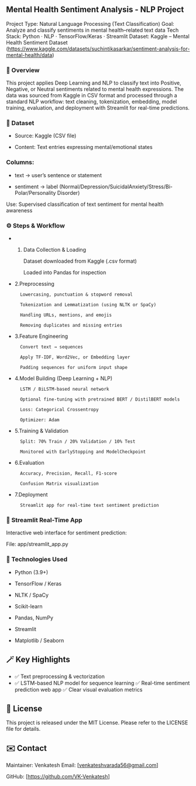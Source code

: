 
## Mental Health Sentiment Analysis - NLP Project

Project Type: Natural Language Processing (Text Classification)
Goal: Analyze and classify sentiments in mental health–related text data
Tech Stack: Python · NLP · TensorFlow/Keras · Streamlit
Dataset: Kaggle – Mental Health Sentiment Dataset
 (https://www.kaggle.com/datasets/suchintikasarkar/sentiment-analysis-for-mental-health/data)

### 🧠  Overview

This project applies Deep Learning and NLP to classify text into Positive, Negative, or Neutral sentiments related to mental health expressions.
The data was sourced from Kaggle in CSV format and processed through a standard NLP workflow: text cleaning, tokenization, embedding, model training, evaluation, and deployment with Streamlit for real-time predictions.

### 🧾 Dataset

* Source: Kaggle (CSV file)

* Content: Text entries expressing mental/emotional states

### Columns:

* text → user’s sentence or statement

* sentiment → label (Normal/Depression/SuicidalAnxiety/Stress/Bi-Polar/Personality Disorder)

Use: Supervised classification of text sentiment for mental health awareness

### ⚙️ Steps & Workflow
* 1. Data Collection & Loading

        Dataset downloaded from Kaggle (.csv format)

        Loaded into Pandas for inspection

* 2.Preprocessing

        Lowercasing, punctuation & stopword removal

        Tokenization and Lemmatization (using NLTK or SpaCy)

        Handling URLs, mentions, and emojis

        Removing duplicates and missing entries

* 3.Feature Engineering

        Convert text → sequences

        Apply TF-IDF, Word2Vec, or Embedding layer

        Padding sequences for uniform input shape

* 4.Model Building (Deep Learning + NLP)

        LSTM / BiLSTM-based neural network

        Optional fine-tuning with pretrained BERT / DistilBERT models

        Loss: Categorical Crossentropy

        Optimizer: Adam

* 5.Training & Validation

        Split: 70% Train / 20% Validation / 10% Test

        Monitored with EarlyStopping and ModelCheckpoint

* 6.Evaluation

        Accuracy, Precision, Recall, F1-score

        Confusion Matrix visualization

* 7.Deployment

        Streamlit app for real-time text sentiment prediction

### 💬 Streamlit Real-Time App
Interactive web interface for sentiment prediction:

File: app/streamlit_app.py

### 🧰 Technologies Used

* Python (3.9+)

* TensorFlow / Keras

* NLTK / SpaCy

* Scikit-learn

* Pandas, NumPy

* Streamlit

* Matplotlib / Seaborn
## 🪄 Key Highlights

* ✅ Text preprocessing & vectorization
* ✅ LSTM-based NLP model for sequence learning
✅ Real-time sentiment prediction web app
✅ Clear visual evaluation metrics
## 📜 License

This project is released under the MIT License.
Please refer to the LICENSE
 file for details.

## ✉️ Contact

Maintainer: Venkatesh
Email: [venkateshvarada56@gmail.com]

GitHub: [https://github.com/VK-Venkatesh]
